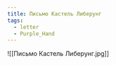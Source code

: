 ```yaml
---
title: Письмо Кастель Либерунг
tags:
  - letter
  - Purple_Hand
---
```

![[Письмо Кастель Либерунг.jpg]]